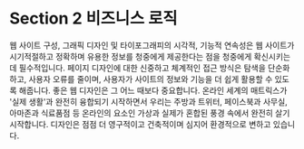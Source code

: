 # Section 2 비즈니스 로직

웹 사이트 구성, 그래픽 디자인 및 타이포그래피의 시각적, 기능적 연속성은 웹 사이트가 시기적절하고 정확하며 유용한 정보를 청중에게 제공한다는 점을 청중에게 확신시키는 데 필수적입니다. 페이지 디자인에 대한 신중하고 체계적인 접근 방식은 탐색을 단순화하고, 사용자 오류를 줄이며, 사용자가 사이트의 정보와 기능을 더 쉽게 활용할 수 있도록 해줍니다. 좋은 웹 디자인은 그 어느 때보다 중요합니다. 온라인 세계의 매트릭스가 '실제 생활'과 완전히 융합되기 시작하면서 우리는 주방과 트위터, 페이스북과 사무실, 아마존과 식료품점 등 온라인의 요소인 가상과 실제가 혼합된 풍경 속에서 완전히 살기 시작합니다. 디자인은 점점 더 영구적이고 건축적이며 심지어 환경적으로 변하고 있습니다.

